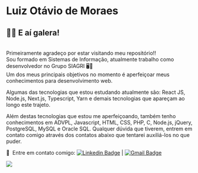 # Luiz Otávio de Moraes

## 🙋‍♂️ E aí galera!

<br />Primeiramente agradeço por estar visitando meu repositório!!
<br />Sou formado em Sistemas de Informação, atualmente trabalho como desenvolvedor no Grupo SIAGRI 🖥️🌾
<br />Um dos meus principais objetivos no momento é aperfeiçoar meus conhecimentos para desenvolvimento web.

Algumas das tecnologias que estou estudando atualmente são: React JS, Node.js, Next.js, Typescript, Yarn e demais tecnologias que apareçam ao longo este trajeto.

Além destas tecnologias que estou me aperfeiçoando, também tenho conhecimentos em ADVPL, Javascript, HTML, CSS, PHP, C, Node.js, jQuery, PostgreSQL, MySQL e Oracle SQL. Qualquer dúvida que tiverem, entrem em contato comigo através dos contatos abaixo que tentarei auxiliá-los no que puder.

📧 &nbsp;Entre em contato comigo:
[![Linkedin Badge](https://img.shields.io/badge/-Luiz%20Otávio%20de%20Moraes-blue?style=flat-square&logo=Linkedin&logoColor=white&link=https://www.linkedin.com/in/luizotaviodemoraes/)](https://www.linkedin.com/in/luizotaviodemoraes/) | 
[![Gmail Badge](https://img.shields.io/badge/-1luizzotavio0@gmail.com-c14438?style=flat-square&logo=Gmail&logoColor=white&link=mailto:1luizzotavio0@gmail.com)](mailto:1luizzotavio0@gmail.com)

![](https://img.shields.io/badge/Status-em%20constante%20aprendizado-green)
